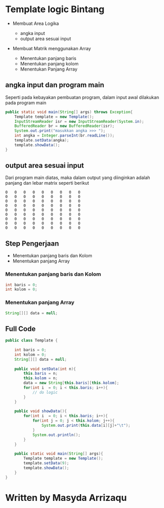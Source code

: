 # Template logic Bintang  
* 	Membuat Area Logika
	*	angka input
	*	output area sesuai input

*	Membuat Matrik menggunakan Array
	*	Menentukan panjang baris
	*	Menentukan panjang kolom
	* 	Menentukan Panjang Array

## angka input dan program main 
Seperti pada kebayakan pembuatan program, dalam input awal dilakukan pada program main
```java
public static void main(String[] args) throws Exception{
	Template template = new Template();
	InputStreamReader isr = new InputStreamReader(System.in);
	BufferedReader br = new BufferedReader(isr);
	System.out.print("masukkan angka >>> ");
	int angka = Integer.parseInt(br.readLine());
	template.setData(angka);
	template.showData();
}
```

## output area sesuai input
Dari program main diatas, maka dalam output yang diinginkan adalah panjang dan lebar matrix seperti berikut 
``` 
0	0	0	0	0	0	0	0	0	
0	0	0	0	0	0	0	0	0	
0	0	0	0	0	0	0	0	0	
0	0	0	0	0	0	0	0	0	
0	0	0	0	0	0	0	0	0	
0	0	0	0	0	0	0	0	0	
0	0	0	0	0	0	0	0	0	
0	0	0	0	0	0	0	0	0	
0	0	0	0	0	0	0	0	0
```

## Step Pengerjaan
* Menentukan panjang baris dan Kolom
* Menentukan panjang Array

### Menentukan panjang baris dan Kolom
```java
int baris = 0;
int kolom = 0;
```

### Menentukan panjang Array
```java
String[][] data = null;
```

## Full Code 
```java
public class Template {
	
	int baris = 0;
	int kolom = 0;
	String[][] data = null;
	
	public void setData(int n){
		this.baris = n;
		this.kolom = n;
		data = new String[this.baris][this.kolom];
		for(int i  = 0; i < this.baris; i++){
			// do logic 
		}
	}
	
	public void showData(){
		for(int i  = 0; i < this.baris; i++){
			for(int j = 0; j < this.kolom; j++){
				System.out.print(this.data[i][j]+"\t");
			}
			System.out.println();
		}
	}
	
	public static void main(String[] args){
		Template template = new Template();
		template.setData(9);
		template.showData();
	}
}
```

# Written by Masyda Arrizaqu 